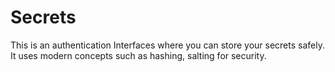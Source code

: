 # Secrets
This is an authentication Interfaces where you can store your secrets safely. It uses modern concepts such as hashing, salting for security.

